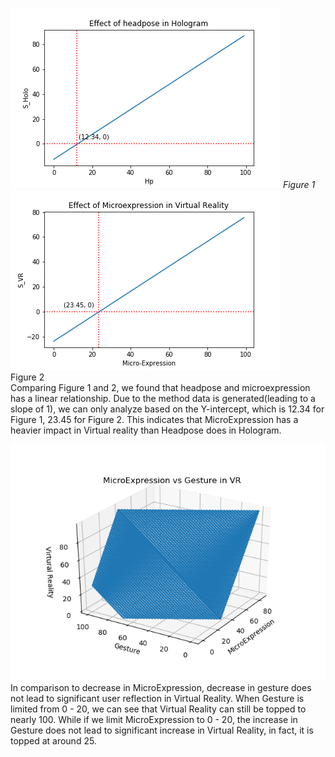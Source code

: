 ![Figure 1](./figures/Headpose_in_Hologram.png)
*Figure 1*
![alt text](./figures/MicroExpression_in_VR.png)<br>
Figure 2
<br>
Comparing Figure 1 and 2, we found that headpose and microexpression has a linear relationship. Due to the method data is generated(leading to a slope of 1), we can only analyze based on the Y-intercept, which is 12.34 for Figure 1, 23.45 for Figure 2. This indicates that MicroExpression has a heavier impact in Virtual reality than Headpose does in Hologram.  <br>

![Figure 3](./figures/MicroExpression_vs_Gesture_in_VR_fig1.png)<br>
In comparison to decrease in MicroExpression, decrease in gesture does not lead to significant user reflection in Virtual Reality. When Gesture is limited from 0 - 20, we can see that Virtual Reality can still be topped to nearly 100. While if we limit MicroExpression to 0 - 20, the increase in Gesture does not lead to significant increase in Virtual Reality, in fact, it is topped at around 25.
<br>
